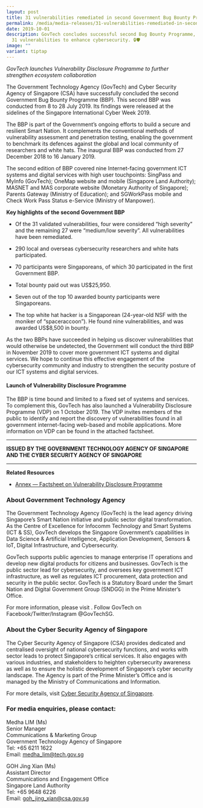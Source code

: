 ```yaml
---
layout: post
title: 31 vulnerabilities remediated in second Government Bug Bounty Programme
permalink: /media/media-releases/31-vulnerabilities-remediated-in-second-government-bug-bounty-programme/
date: 2019-10-01
description: GovTech concludes successful second Bug Bounty Programme, remedying
  31 vulnerabilities to enhance cybersecurity. 🔒🛡️
image: ""
variant: tiptap
---
```

<p><em>GovTech launches Vulnerability Disclosure Programme to further strengthen ecosystem collaboration</em>
</p>
<p>The Government Technology Agency (GovTech) and Cyber Security Agency of
Singapore (CSA) have successfully concluded the second Government Bug Bounty
Programme (BBP). This second BBP was conducted from 8 to 28 July 2019.
Its findings were released at the sidelines of the Singapore International
Cyber Week 2019.</p>
<p>The BBP is part of the Government’s ongoing efforts to build a secure
and resilient Smart Nation. It complements the conventional methods of
vulnerability assessment and penetration testing, enabling the government
to benchmark its defences against the global and local community of researchers
and white hats. The inaugural BBP was conducted from 27 December 2018 to
16 January 2019.</p>
<p>The second edition of BBP covered nine Internet-facing government ICT
systems and digital services with high user touchpoints: SingPass and MyInfo
(GovTech); OneMap website and mobile (Singapore Land Authority); MASNET
and MAS corporate website (Monetary Authority of Singapore); Parents Gateway
(Ministry of Education); and SGWorkPass mobile and Check Work Pass Status
e-Service (Ministry of Manpower).</p>
<p><strong>Key highlights of the second Government BBP</strong>
</p>
<ul data-tight="true" class="tight">
<li>
<p>Of the 31 validated vulnerabilities, four were considered “high severity”
and the remaining 27 were “medium/low severity”. All vulnerabilities have
been remediated.</p>
</li>
<li>
<p>290 local and overseas cybersecurity researchers and white hats participated.</p>
</li>
<li>
<p>70 participants were Singaporeans, of which 30 participated in the first
Government BBP.</p>
</li>
<li>
<p>Total bounty paid out was US$25,950.</p>
</li>
<li>
<p>Seven out of the top 10 awarded bounty participants were Singaporeans.</p>
</li>
<li>
<p>The top white hat hacker is a Singaporean (24-year-old NSF with the moniker
of “spaceraccoon”). He found nine vulnerabilities, and was awarded US$8,500
in bounty.</p>
</li>
</ul>
<p>As the two BBPs have succeeded in helping us discover vulnerabilities
that would otherwise be undetected, the Government will conduct the third
BBP in November 2019 to cover more government ICT systems and digital services.
We hope to continue this effective engagement of the cybersecurity community
and industry to strengthen the security posture of our ICT systems and
digital services.</p>
<h4><strong>Launch of Vulnerability Disclosure Programme</strong></h4>
<p>The BBP is time bound and limited to a fixed set of systems and services.
To complement this, GovTech has also launched a Vulnerability Disclosure
Programme (VDP) on 1 October 2019. The VDP invites members of the public
to identify and report the discovery of vulnerabilities found in all government
internet-facing web-based and mobile applications. More information on
VDP can be found in the attached factsheet.</p>
<hr>
<p><strong>ISSUED BY THE GOVERNMENT TECHNOLOGY AGENCY OF SINGAPORE AND THE CYBER SECURITY AGENCY OF SINGAPORE</strong>
</p>
<hr>
<p><strong>Related Resources</strong>
</p>
<ul data-tight="true" class="tight">
<li>
<p><a href="/files/media/media-releases/Annex___Factsheet_on_Vulnerability_Disclosure_Programme.pdf" rel="noopener noreferrer nofollow" target="_blank">Annex — Factsheet on Vulnerability Disclosure Programme</a>
</p>
</li>
</ul>
<h3><strong>About Government Technology Agency</strong></h3>
<p>The Government Technology Agency (GovTech) is the lead agency driving
Singapore’s Smart Nation initiative and public sector digital transformation.
As the Centre of Excellence for Infocomm Technology and Smart Systems (ICT
&amp; SS), GovTech develops the Singapore Government’s capabilities in
Data Science &amp; Artificial Intelligence, Application Development, Sensors
&amp; IoT, Digital Infrastructure, and Cybersecurity.</p>
<p>GovTech supports public agencies to manage enterprise IT operations and
develop new digital products for citizens and businesses. GovTech is the
public sector lead for cybersecurity, and oversees key government ICT infrastructure,
as well as regulates ICT procurement, data protection and security in the
public sector. GovTech is a Statutory Board under the Smart Nation and
Digital Government Group (SNDGG) in the Prime Minister’s Office.</p>
<p>For more information, please visit . Follow GovTech on Facebook/Twitter/Instagram
@GovTechSG.</p>
<h3><strong>About the Cyber Security Agency of Singapore</strong></h3>
<p>The Cyber Security Agency of Singapore (CSA) provides dedicated and centralised
oversight of national cybersecurity functions, and works with sector leads
to protect Singapore’s critical services. It also engages with various
industries, and stakeholders to heighten cybersecurity awareness as well
as to ensure the holistic development of Singapore’s cyber security landscape.
The Agency is part of the Prime Minister’s Office and is managed by the
Ministry of Communications and Information.</p>
<p>For more details, visit <a href="https://www.csa.gov.sg/" rel="noopener noreferrer nofollow" target="_blank">Cyber Security Agency of Singapore</a>.</p>
<h3><strong>For media enquiries, please contact:</strong></h3>
<p>Medha LIM (Ms)
<br>Senior Manager
<br>Communications &amp; Marketing Group
<br>Government Technology Agency of Singapore
<br>Tel: +65 6211 1622
<br>Email: <a href="mailto:medha_lim@tech.gov.sg" rel="noopener noreferrer nofollow" target="_blank"><u>medha_lim@tech.gov.sg</u></a>
</p>
<p>GOH Jing Xian (Ms)
<br>Assistant Director
<br>Communications and Engagement Office
<br>Singapore Land Authority
<br>Tel: +65 9648 6226
<br>Email: <a href="mailto:goh_jing_xian@csa.gov.sg" rel="noopener noreferrer nofollow" target="_blank"><u>goh_jing_xian@csa.gov.sg</u></a>
</p>